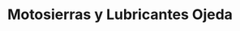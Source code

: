 ---
title: "Motosierras y Lubricantes Ojeda"
url: /salina-cruz/motosierras-y-lubricantes-ojeda/
shop: hardware
---